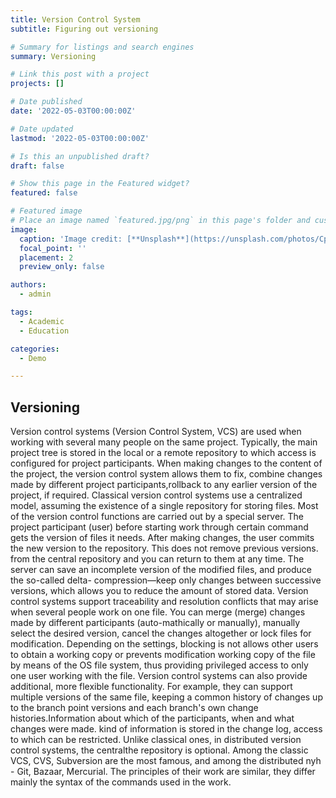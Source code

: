 ```yaml
---
title: Version Control System
subtitle: Figuring out versioning

# Summary for listings and search engines
summary: Versioning

# Link this post with a project
projects: []

# Date published
date: '2022-05-03T00:00:00Z'

# Date updated
lastmod: '2022-05-03T00:00:00Z'

# Is this an unpublished draft?
draft: false

# Show this page in the Featured widget?
featured: false

# Featured image
# Place an image named `featured.jpg/png` in this page's folder and customize its options here.
image:
  caption: 'Image credit: [**Unsplash**](https://unsplash.com/photos/CpkOjOcXdUY)'
  focal_point: ''
  placement: 2
  preview_only: false

authors:
  - admin

tags:
  - Academic
  - Education

categories:
  - Demo

---
```


## Versioning
Version control systems (Version Control System, VCS) are used when working with several many people on the same project. Typically, the main project tree is stored in the local or a remote repository to which access is configured for project participants. When making changes to the content of the project, the version control system allows them to fix, combine changes made by different project participants,rollback to any earlier version of the project, if required. Classical version control systems use a centralized model, assuming the existence of a single repository for storing files. Most of the version control functions are carried out by a special server. The project participant (user) before starting work through certain command gets the version of files it needs. After making changes, the user commits the new version to the repository. This does not remove previous versions. from the central repository and you can return to them at any time. The server can save an incomplete version of the modified files, and produce the so-called delta- compression—keep only changes between successive versions, which allows you to reduce the amount of stored data. Version control systems support traceability and resolution conflicts that may arise when several people work on one file. You can merge (merge) changes made by different participants (auto-mathically or manually), manually select the desired version, cancel the changes altogether or lock files for modification. Depending on the settings, blocking is not allows other users to obtain a working copy or prevents modification working copy of the file by means of the OS file system, thus providing privileged access to only one user working with the file. Version control systems can also provide additional, more flexible functionality. For example, they can support multiple versions of the same file, keeping a common history of changes up to the branch point
versions and each branch's own change histories.Information about which of the participants, when and what changes were made. kind of information is stored in the change log, access to which can be restricted. Unlike classical ones, in distributed version control systems, the centralthe repository is optional. Among the classic VCS, CVS, Subversion are the most famous, and among the distributed nyh - Git, Bazaar, Mercurial. The principles of their work are similar, they differ mainly the syntax of the commands used in the work.

